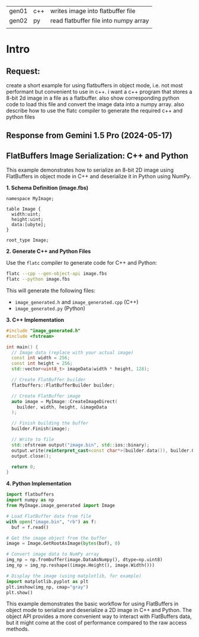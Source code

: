 
|       |     |                                       |
|-------|-----|---------------------------------------|
| gen01 | c++ | writes image into flatbuffer file     |
| gen02 | py  | read flatbuffer file into numpy array |
|       |     |                                       |

# Intro

## Request:

create a short example for using flatbuffers in object mode, i.e. not
most performant but convenient to use in c++. i want a c++ program
that stores a 8-bit 2d image in a file as a flatbuffer. also show
corresponding python code to load this file and convert the image data
into a numpy array. also describe how to use the flatc compiler to
generate the required c++ and python files

## Response from Gemini 1.5 Pro (2024-05-17)

## FlatBuffers Image Serialization: C++ and Python

This example demonstrates how to serialize an 8-bit 2D image using FlatBuffers in object mode in C++ and deserialize it in Python using NumPy.

**1. Schema Definition (image.fbs)**

```fbs
namespace MyImage;

table Image {
  width:uint;
  height:uint;
  data:[ubyte];
}

root_type Image;
```

**2. Generate C++ and Python Files**

Use the `flatc` compiler to generate code for C++ and Python:

```bash
flatc --cpp --gen-object-api image.fbs
flatc --python image.fbs
```

This will generate the following files:

- `image_generated.h` and `image_generated.cpp` (C++)
- `image_generated.py` (Python)

**3. C++ Implementation**

```cpp
#include "image_generated.h"
#include <fstream>

int main() {
  // Image data (replace with your actual image)
  const int width = 256;
  const int height = 256;
  std::vector<uint8_t> imageData(width * height, 128);

  // Create FlatBuffer builder
  flatbuffers::FlatBufferBuilder builder;

  // Create FlatBuffer image
  auto image = MyImage::CreateImageDirect(
    builder, width, height, &imageData
  );

  // Finish building the buffer
  builder.Finish(image);

  // Write to file
  std::ofstream output("image.bin", std::ios::binary);
  output.write(reinterpret_cast<const char*>(builder.data()), builder.GetSize());
  output.close();

  return 0;
}
```

**4. Python Implementation**

```python
import flatbuffers
import numpy as np
from MyImage.image_generated import Image

# Load FlatBuffer data from file
with open("image.bin", "rb") as f:
  buf = f.read()

# Get the image object from the buffer
image = Image.GetRootAsImage(bytes(buf), 0)

# Convert image data to NumPy array
img_np = np.frombuffer(image.DataAsNumpy(), dtype=np.uint8)
img_np = img_np.reshape((image.Height(), image.Width()))

# Display the image (using matplotlib, for example)
import matplotlib.pyplot as plt
plt.imshow(img_np, cmap="gray")
plt.show()
```

This example demonstrates the basic workflow for using FlatBuffers in object mode to serialize and deserialize a 2D image in C++ and Python. The object API provides a more convenient way to interact with FlatBuffers data, but it might come at the cost of performance compared to the raw access methods.
